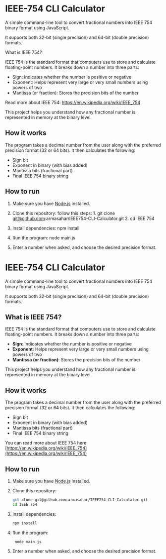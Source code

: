 
# IEEE-754 CLI Calculator 

A simple command-line tool to convert fractional numbers into IEEE 754 binary format using JavaScript.

It supports both 32-bit (single precision) and 64-bit (double precision) formats.

What is IEEE 754?

IEEE 754 is the standard format that computers use to store and calculate floating-point numbers. It breaks down a number into three parts:

- Sign: Indicates whether the number is positive or negative
- Exponent: Helps represent very large or very small numbers using powers of two
- Mantissa (or fraction):  Stores the precision bits of the number

Read more about IEEE 754: https://en.wikipedia.org/wiki/IEEE_754

This project helps you understand how any fractional number is represented in memory at the binary level.

## How it works

The program takes a decimal number from the user along with the preferred precision format (32 or 64 bits). It then calculates the following:

- Sign bit
- Exponent in binary (with bias added)
- Mantissa bits (fractional part)
- Final IEEE 754 binary string


## How to run

1. Make sure you have [Node.js](https://nodejs.org/) installed.

2. Clone this repository:
    follow this steps: 
        1. git clone git@github.com:armasahar/IEEE754-CLI-Calculator.git
        2. cd IEEE 754 

3. Install dependencies:
    npm install

4. Run the program:
    node main.js 

5. Enter a number when asked, and choose the desired precision format.



# IEEE-754 CLI Calculator

A simple command-line tool to convert fractional numbers into IEEE 754 binary format using JavaScript.

It supports both 32-bit (single precision) and 64-bit (double precision) formats.

## What is IEEE 754?

IEEE 754 is the standard format that computers use to store and calculate floating-point numbers. It breaks down a number into three parts:

- **Sign**: Indicates whether the number is positive or negative  
- **Exponent**: Helps represent very large or very small numbers using powers of two  
- **Mantissa (or fraction)**: Stores the precision bits of the number  

This project helps you understand how any fractional number is represented in memory at the binary level.

## How it works

The program takes a decimal number from the user along with the preferred precision format (32 or 64 bits). It then calculates the following:

- Sign bit  
- Exponent in binary (with bias added)  
- Mantissa bits (fractional part)  
- Final IEEE 754 binary string  

You can read more about IEEE 754 here:  
[https://en.wikipedia.org/wiki/IEEE_754](https://en.wikipedia.org/wiki/IEEE_754)

## How to run

1. Make sure you have [Node.js](https://nodejs.org/) installed.

2. Clone this repository:

   ```bash
   git clone git@github.com:armasahar/IEEE754-CLI-Calculator.git
   cd IEEE 754

3. Install dependencies:
   ```bash
   npm install

5. Run the program:
   ```bash
    node main.js 

6. Enter a number when asked, and choose the desired precision format.
